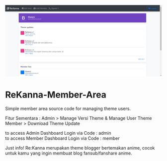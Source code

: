 ![Screenshot](https://raw.githubusercontent.com/Akouji/ReKanna-Member-Area/main/Screenshot.png)
# ReKanna-Member-Area
 Simple member area source code for managing theme users.
 
 Fitur Sementara :
 Admin > Manage Versi Theme & Manage User Theme<br>
 Member > Download Theme Update<br>
 
 to access Admin Dashboard Login via Code : admin<br>
 to access Member Dashboard Login via Code : member<br>
 
 Just info!
 Re:Kanna merupakan theme blogger bertemakan anime, cocok untuk kamu yang ingin membuat blog fansub/fanshare anime.<br>
